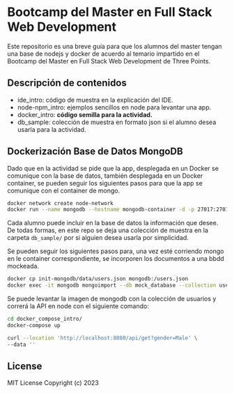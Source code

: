 # Bootcamp del Master en Full Stack Web Development

Este repositorio es una breve guía para que los alumnos del master tengan una base de nodejs y docker de acuerdo al temario impartido en el Bootcamp del Master en Full Stack Web Development de Three Points.

## Descripción de contenidos


* ide_intro: código de muestra en la explicación del IDE.
* node-npm_intro: ejemplos sencillos en node para levantar una app.
* docker_intro: **código semilla para la actividad.**
* db_sample: colección de muestra en formato json si el alumno desea usarla para la actividad.

## Dockerización Base de Datos MongoDB

Dado que en la actividad se pide que la app, desplegada en un Docker se comunique con la base de datos, también desplegada en un Docker container,
se pueden seguir los siguientes pasos para que la app se comunique con el container de mongo.

```bash
docker network create node-network
docker run --name mongodb --hostname mongodb-container -d -p 27017:27017 --network node-network mongo
```

Cada alumno puede incluir en la base de datos la información que desee. 
De todas formas, en este repo se deja una colección de muestra en la carpeta `db_sample/` por si alguien desea usarla por simplicidad.

Se pueden seguir los siguientes pasos para, una vez esté corriendo mongo en le container correspondiente, se incorporen los documentos a una bbdd mockeada.
```bash 
docker cp init-mongodb/data/users.json mongodb:/users.json
docker exec -it mongodb mongoimport --db mock_database --collection users --file /users.json --jsonArray
```

Se puede levantar la imagen de mongodb con la colección de usuarios y correrá la API en node con el siguiente comando:

```bash
cd docker_compose_intro/
docker-compose up
```
```bash
curl --location 'http://localhost:8080/api/get?gender=Male' \
--data ''
```


## License
MIT License
Copyright (c) 2023
